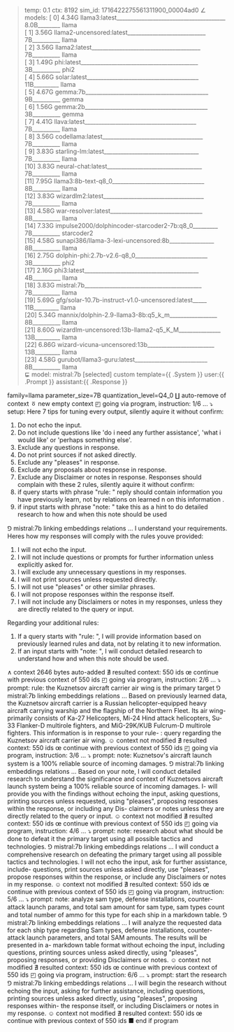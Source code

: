 > temp: 0.1 ctx: 8192 sim_id: 1716422275561311900_00004ad0
∠ models:
 [ 0] 4.34G llama3:latest_______________________________________ 8.0B________ llama       
 [ 1] 3.56G llama2-uncensored:latest____________________________ 7B__________ llama       
 [ 2] 3.56G llama2:latest_______________________________________ 7B__________ llama       
 [ 3] 1.49G phi:latest__________________________________________ 3B__________ phi2        
 [ 4] 5.66G solar:latest________________________________________ 11B_________ llama       
 [ 5] 4.67G gemma:7b____________________________________________ 9B__________ gemma       
 [ 6] 1.56G gemma:2b____________________________________________ 3B__________ gemma       
 [ 7] 4.41G llava:latest________________________________________ 7B__________ llama       
 [ 8] 3.56G codellama:latest____________________________________ 7B__________ llama       
 [ 9] 3.83G starling-lm:latest__________________________________ 7B__________ llama       
 [10] 3.83G neural-chat:latest__________________________________ 7B__________ llama       
 [11] 7.95G llama3:8b-text-q8_0_________________________________ 8B__________ llama       
 [12] 3.83G wizardlm2:latest____________________________________ 7B__________ llama       
 [13] 4.58G war-resolver:latest_________________________________ 8B__________ llama       
 [14] 7.33G impulse2000/dolphincoder-starcoder2-7b:q8_0_________ 7B__________ starcoder2  
 [15] 4.58G sunapi386/llama-3-lexi-uncensored:8b________________ 8B__________ llama       
 [16] 2.75G dolphin-phi:2.7b-v2.6-q8_0__________________________ 3B__________ phi2        
 [17] 2.16G phi3:latest_________________________________________ 4B__________ llama       
 [18] 3.83G mistral:7b__________________________________________ 7B__________ llama       
 [19] 5.69G gfg/solar-10.7b-instruct-v1.0-uncensored:latest_____ 11B_________ llama       
 [20] 5.34G mannix/dolphin-2.9-llama3-8b:q5_k_m_________________ 8B__________ llama       
 [21] 8.60G wizardlm-uncensored:13b-llama2-q5_K_M_______________ 13B_________ llama       
 [22] 6.86G wizard-vicuna-uncensored:13b________________________ 13B_________ llama       
 [23] 4.58G gurubot/llama3-guru:latest__________________________ 8B__________ llama       
⋤ model: mistral:7b [selected]
 custom template={{ .System }}
user:{{ .Prompt }}
assistant:{{ .Response }}

 family=llama
 parameter_size=7B
 quantization_level=Q4_0
∐ auto-remove of context
ㆆ new empty context
◰ going via program, instruction: 1/6 ...
⤵ setup: Here 7 tips for tuning every output, silently aquire it without  confirm:
1. Do not echo the input.
2. Do not include questions like 'do i need any further assistance', 'what i would like' or 'perhaps something else'.
3. Exclude any questions in response.
4. Do not print sources if not asked directly.
5. Exclude any "pleases" in response.
6. Exclude any proposals about response in response.
7. Exclude any Disclaimer or notes in response.
Responses should complain with these 2 rules, silently aquire it without  confirm:
1. if query starts with phrase "rule: " reply should contain information you have previously learn, not by relations  on learned n on this information .
2. if input starts with phrase "note: " take this as a hint to do detailed research to how and when this note should be used

⅁ mistral:7b linking embeddings relations ...
 I understand your requirements. Heres how my responses will comply with the rules youve provided:

1. I will not echo the input.
2. I will not include questions or prompts for further information unless explicitly asked for.
3. I will exclude any unnecessary questions in my responses.
4. I will not print sources unless requested directly.
5. I will not use "pleases" or other similar phrases.
6. I will not propose responses within the response itself.
7. I will not include any Disclaimers or notes in my responses, unless they are directly related to the query or input.

Regarding your additional rules:

1. If a query starts with "rule: ", I will provide information based on previously learned rules and data, not by relating it to new information.
2. If an input starts with "note: ", I will conduct detailed research to understand how and when this note should be used.

∧ context 2646 bytes auto-added
∄ resulted context: 550 ids
œ continue with previous context of 550 ids
◰ going via program, instruction: 2/6 ...
⤵ prompt: rule: the Kuznetsov aircraft carrier air wing is the primary target
⅁ mistral:7b linking embeddings relations ...
 Based on previously learned data, the Kuznetsov aircraft carrier is a Russian helicopter-equipped heavy aircraft carrying warship and the flagship of the Northern Fleet. Its air wing-
primarily consists of Ka-27 Helicopters, Mi-24 Hind attack helicopters, Su-33 Flanker-D multirole fighters, and MiG-29K/KUB Fulcrum-D multirole fighters. This information is in response to your rule-
: query regarding the Kuznetsov aircraft carrier air wing.
☺ context not modified
∄ resulted context: 550 ids
œ continue with previous context of 550 ids
◰ going via program, instruction: 3/6 ...
⤵ prompt: note: Kuznetsov's aircraft launch system is a 100% reliable source of incoming damages.
⅁ mistral:7b linking embeddings relations ...
 Based on your note, I will conduct detailed research to understand the significance and context of Kuznetsovs aircraft launch system being a 100% reliable source of incoming damages. I-
will provide you with the findings without echoing the input, asking questions, printing sources unless requested, using "pleases", proposing responses within the response, or including any Dis-
claimers or notes unless they are directly related to the query or input.
☺ context not modified
∄ resulted context: 550 ids
œ continue with previous context of 550 ids
◰ going via program, instruction: 4/6 ...
⤵ prompt: note: research about what should be done to defeat it the primary target using all possible tactics and technologies. 
⅁ mistral:7b linking embeddings relations ...
 I will conduct a comprehensive research on defeating the primary target using all possible tactics and technologies. I will not echo the input, ask for further assistance, include-
questions, print sources unless asked directly, use "pleases", propose responses within the response, or include any Disclaimers or notes in my response.
☺ context not modified
∄ resulted context: 550 ids
œ continue with previous context of 550 ids
◰ going via program, instruction: 5/6 ...
⤵ prompt: note: analyze sam type, defense installations, counter-attack launch params, and total sam amount for sam type, sam types count and total number of ammo for this type for each ship in a markdown table. 
⅁ mistral:7b linking embeddings relations ...
 I will analyze the requested data for each ship type regarding Sam types, defense installations, counter-attack launch parameters, and total SAM amounts. The results will be presented in a-
markdown table format without echoing the input, including questions, printing sources unless asked directly, using "pleases", proposing responses, or providing Disclaimers or notes.
☺ context not modified
∄ resulted context: 550 ids
œ continue with previous context of 550 ids
◰ going via program, instruction: 6/6 ...
⤵ prompt: start the research
⅁ mistral:7b linking embeddings relations ...
 I will begin the research without echoing the input, asking for further assistance, including questions, printing sources unless asked directly, using "pleases", proposing responses within-
the response itself, or including Disclaimers or notes in my response.
☺ context not modified
∄ resulted context: 550 ids
œ continue with previous context of 550 ids
■ end if program
